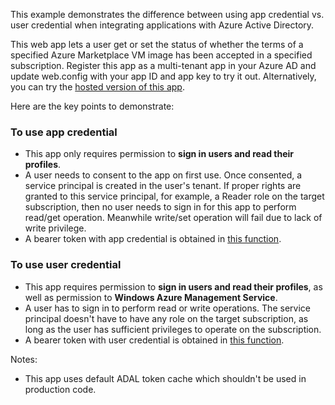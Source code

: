 This example demonstrates the difference between using app credential vs. user credential when integrating applications with Azure Active Directory.  

This web app lets a user get or set the status of whether the terms of a specified Azure Marketplace VM image has been accepted in a specified subscription.  Register this app as a multi-tenant app in your Azure AD and update web.config with your app ID and app key to try it out.  Alternatively, you can try the [hosted version of this app](https://apporusercred.azurewebsites.net). 

Here are the key points to demonstrate:
### To use app credential
* This app only requires permission to __sign in users and read their profiles__.
* A user needs to consent to the app on first use.  Once consented, a service principal is created in the user's tenant. If proper rights are granted to this service principal, for example, a Reader role on the target subscription, then no user needs to sign in for this app to perform read/get operation.  Meanwhile write/set operation will fail due to lack of write privilege.
* A bearer token with app credential is obtained in [this function](/AppVsUserIdentity/DotNet/AppOrUserIdentity/Controllers/HomeController.cs#L149).

### To use user credential
* This app requires permission to __sign in users and read their profiles__, as well as permission to __Windows Azure Management Service__.
* A user has to sign in to perform read or write operations.  The service principal doesn't have to have any role on the target subscription, as long as the user has sufficient privileges to operate on the subscription. 
* A bearer token with user credential is obtained in [this function](/AppVsUserIdentity/DotNet/AppOrUserIdentity/Controllers/HomeController.cs#L158).

Notes:
* This app uses default ADAL token cache which shouldn't be used in production code.
 
